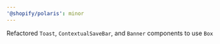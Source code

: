 ```yaml
---
'@shopify/polaris': minor
---
```


Refactored `Toast`, `ContextualSaveBar`, and `Banner` components to use `Box`
